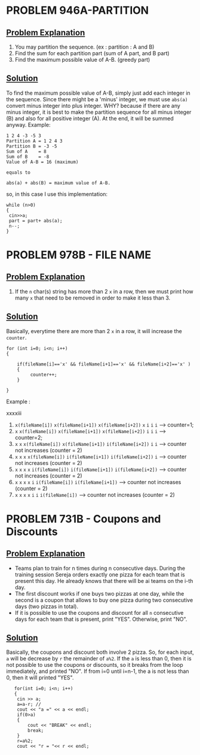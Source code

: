 # PROBLEM 946A-PARTITION

## [Problem Explanation]((http://codeforces.com/problemset/problem/946/A/))
1. You may partition the sequence. (ex : partition : A and B)
2. Find the sum for each partition part (sum of A part, and B part)
3. Find the maximum possible value of A-B. (greedy part)

## [Solution](http://codeforces.com/contest/946/submission/44818191)

To find the maximum possible value of A-B, simply just add each integer in the sequence. Since there might be a 'minus' integer, we must use `abs(a)`  convert minus integer into plus integer.
WHY?
because if there are any minus integer, it is best to make the partition sequence for all minus integer (B) and also for all positive integer (A). At the end, it will be summed anyway. Example: 

    1 2 4 -3 -5 3
    Partition A = 1 2 4 3 
    Partition B = -3 -5
    Sum of A    = 8 
    Sum of B    = -8 
    Value of A-B = 16 (maximum)
    
    equals to 
    
    abs(a) + abs(B) = maximum value of A-B.
    
so, in this case I use this implementation: 

    while (n>0)
    {
     cin>>a;
     part = part+ abs(a);
     n--;
    }
    

# PROBLEM 978B - FILE NAME 

## [Problem Explanation](http://codeforces.com/problemset/problem/978/B)

1. If the `n` char(s) string has more than 2 `x` in a row, then we must print how many `x` that need to be removed in order to make it less than 3.

## [Solution](http://codeforces.com/contest/978/submission/44818220)

Basically, everytime there are more than 2 `x` in a row, it will increase the `counter`. 
      
    for (int i=0; i<n; i++)
    {

        if(fileName[i]=='x' && fileName[i+1]=='x' && fileName[i+2]=='x' )
        {
             counter++;
        }

    }
    
Example : 

xxxxiii    
 1.    `x(fileName[i])`   `x(fileName[i+1])`    `x(fileName[i+2])`  `x`  `i`   `i`   `i`  --> counter=1; 
 2.    `x`   `x(fileName[i])`   `x(fileName[i+1])`    `x(fileName[i+2])`  `i`   `i`   `i` --> counter=2; 
 3.    `x`   `x`   `x(fileName[i])`    `x(fileName[i+1])`  `i(fileName[i+2])`   `i`   `i` --> counter not increases (counter = 2)
 4.    `x`   `x`   `x`    `x(fileName[i])`  `i(fileName[i+1])`   `i(fileName[i+2])`   `i` --> counter not increases (counter = 2)
 5.    `x`   `x`   `x`    `x`  `i(fileName[i])`   `i(fileName[i+1])`   `i(fileName[i+2])` --> counter not increases (counter = 2)
 6.    `x`   `x`   `x`    `x`  `i`   `i(fileName[i])`   `i(fileName[i+1])` --> counter not increases (counter = 2)
 7.    `x`   `x`   `x`    `x`  `i`   `i`   `i(fileName[i])` --> counter not increases (counter = 2)
 
 # PROBLEM 731B - Coupons and Discounts
 
 ## [Problem Explanation](http://codeforces.com/problemset/problem/731/B)
 
- Teams plan to train for n times during n consecutive days. During the training session Sereja orders exactly one pizza for each     team that is present this day. He already knows that there will be ai teams on the i-th day.
- The first discount works if one buys two pizzas at one day, while the second is a coupon that allows to buy one pizza during two consecutive days (two pizzas in total).
- If it is possible to use the coupons and discount for all `n` consecutive days for each team that is present, print "YES". Otherwise, print "NO".

## [Solution](http://codeforces.com/contest/731/submission/44818162)
    
Basically, the coupons and discount both involve 2 pizza. So, for each input, `a` will be decrease by `r` the remainder of `a%2`. If the `a` is less than 0, then it is not possible to use the coupons or discounts, so it breaks from the loop immediately, and printed "NO". If from i=0 until i=n-1, the a is not less than 0, then it will printed "YES".  

       for(int i=0; i<n; i++)
       {
        cin >> a;
        a=a-r; //
        cout << "a =" << a << endl;
        if(0>a)
        {
            cout << "BREAK" << endl;
            break;
        }
        r=a%2;
        cout << "r = "<< r << endl;


